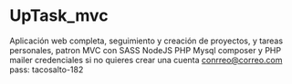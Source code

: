 # UpTask_mvc
 Aplicación web completa, seguimiento y creación de proyectos, y tareas personales, patron MVC con SASS NodeJS PHP Mysql composer y PHP mailer  credenciales si no quieres crear una cuenta  conrreo@correo.com  pass: tacosalto-182
